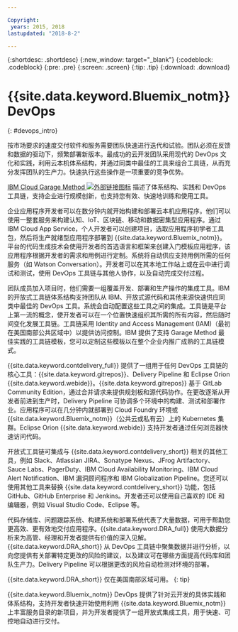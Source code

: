 ```yaml
---

Copyright:
 years: 2015, 2018
lastupdated: "2018-8-2"

---
```


{:shortdesc: .shortdesc}
{:new_window: target="_blank"}
{:codeblock: .codeblock}
{:pre: .pre}
{:screen: .screen}
{:tip: .tip}
{:download: .download}


# {{site.data.keyword.Bluemix_notm}} DevOps
{: #devops_intro}

按市场要求的速度交付软件和服务需要团队快速进行迭代和试验。团队必须在反馈和数据的驱动下，频繁部署新版本。最成功的云开发团队采用现代的 DevOps 文化和实践，利用云本机体系结构，并通过同类中最佳的工具来组合工具链，从而充分发挥团队的生产力。快速执行这些操作是一项重要的竞争优势。

 
<a href="https://www.ibm.com/cloud/garage">IBM Cloud Garage Method <img src="../../icons/launch-glyph.svg" alt="外部链接图标"></a> 描述了体系结构、实践和 DevOps 工具链，支持企业进行规模创新，也支持您有效、快速地训练和使用工具。

企业应用程序开发者可以在数分钟内就开始构建和部署云本机应用程序。他们可以使用一整套服务来构建认知、IoT、区块链、移动和数据密集型应用程序。通过 IBM Cloud App Service，个人开发者可以创建项目，选取应用程序初学者工具包，然后将生产就绪型应用程序部署到 {{site.data.keyword.Bluemix_notm}}。平台的代码生成技术会使用开发者的首选语言和框架来创建入门模板应用程序，该应用程序根据开发者的需求和用例进行定制。系统将自动供应支持用例所需的任何服务（如 Watson Conversation）。开发者可以在其本地工作站上或在云中进行调试和测试，使用 DevOps 工具链与其他人协作，以及自动完成交付过程。

团队成员加入项目时，他们需要一组覆盖开发、部署和生产操作的集成工具。IBM 的开放式工具链体系结构支持团队从 IBM、开放式源代码和其他来源快速供应同类中最佳的 DevOps 工具。系统会自动配置这些工具之间的集成。工具链是平台上第一流的概念，使开发者可以在一个位置快速组织其所需的所有内容，然后随时间变化发展工具链。工具链采用 Identity and Access Management (IAM)（最初在美国南部公共区域中）以提供访问控制。IBM 提供了支持 Garage Method 最佳实践的工具链模板，您可以定制这些模板以在整个企业内推广成熟的工具链模式。

{{site.data.keyword.contdelivery_full}} 提供了一组用于任何 DevOps 工具链的核心工具：{{site.data.keyword.gitrepos}}、Delivery Pipeline 和 Eclipse Orion {{site.data.keyword.webide}}。{{site.data.keyword.gitrepos}} 基于 GitLab Community Edition，通过合并请求来提供规划板和源代码协作。在更改逐渐从开发者前进到生产时，Delivery Pipeline 可协调多个环境中的构建、测试和部署作业。应用程序可以在几分钟内就部署到 Cloud Foundry 环境或 {{site.data.keyword.Bluemix_notm}}（公共云或私有云）上的 Kubernetes 集群。Eclipse Orion {{site.data.keyword.webide}} 支持开发者通过任何浏览器快速访问代码。

开放式工具链可集成与 {{site.data.keyword.contdelivery_short}} 相关的其他工具，例如 Slack、Atlassian JIRA、Sonatype Nexus、JFrog Artifactory、Sauce Labs、PagerDuty、IBM Cloud Availability Monitoring、IBM Cloud Alert Notification、IBM 漏洞顾问程序和 IBM Globalization Pipeline。您还可以使用其他工具来替换 {{site.data.keyword.contdelivery_short}} 功能，包括 GitHub、GitHub Enterprise 和 Jenkins。开发者还可以使用自己喜欢的 IDE 和编辑器，例如 Visual Studio Code、Eclipse 等。

代码存储库、问题跟踪系统、构建系统和部署系统代表了大量数据，可用于帮助您更高效、更有效地交付应用程序。{{site.data.keyword.DRA_full}} 使用大数据分析来为高管、经理和开发者提供有价值的深入见解。{{site.data.keyword.DRA_short}} 从 DevOps 工具链中聚集数据并进行分析，以向您提供有关部署特定更改的风险的建议，以及建议可在哪些方面提高代码库和团队生产力。Delivery Pipeline 可以根据更改的风险自动检测对环境的部署。

{{site.data.keyword.DRA_short}} 仅在美国南部区域可用。
{: tip}

{{site.data.keyword.Bluemix_notm}} DevOps 提供了针对云开发的具体实践和体系结构，支持开发者快速开始使用利用 {{site.data.keyword.Bluemix_notm}} 上丰富服务目录的新项目，并为开发者提供了一组开放式集成工具，用于快速、可控地自动进行交付。
